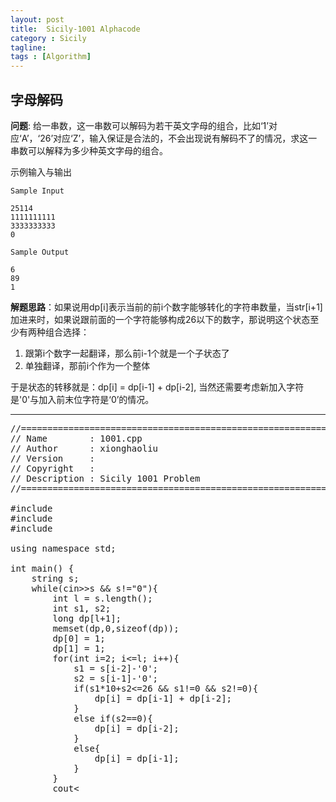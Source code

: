 ```yaml
---
layout: post
title:  Sicily-1001 Alphacode
category : Sicily
tagline: 
tags : [Algorithm]
---
```

    
字母解码
-------------

**问题**: 给一串数，这一串数可以解码为若干英文字母的组合，比如‘1’对应‘A’，‘26’对应‘Z’，输入保证是合法的，不会出现说有解码不了的情况，求这一串数可以解释为多少种英文字母的组合。

示例输入与输出

    Sample Input

    25114
    1111111111
    3333333333
    0

    Sample Output

    6
    89
    1

**解题思路**：如果说用dp[i]表示当前的前i个数字能够转化的字符串数量，当str[i+1]加进来时，如果说跟前面的一个字符能够构成26以下的数字，那说明这个状态至少有两种组合选择：

1. 跟第i个数字一起翻译，那么前i-1个就是一个子状态了
2. 单独翻译，那前i个作为一个整体

于是状态的转移就是：dp[i] = dp[i-1] + dp[i-2], 当然还需要考虑新加入字符是'0'与加入前末位字符是‘0’的情况。

------

<pre class="prettyprint">
//============================================================================
// Name        : 1001.cpp
// Author      : xionghaoliu
// Version     :
// Copyright   :
// Description : Sicily 1001 Problem
//============================================================================

#include <iostream>
#include <cstring>
#include <memory.h>

using namespace std;

int main() {
	string s;
	while(cin>>s && s!="0"){
		int l = s.length();
		int s1, s2;
		long dp[l+1];
		memset(dp,0,sizeof(dp));
		dp[0] = 1;
		dp[1] = 1;
		for(int i=2; i<=l; i++){
			s1 = s[i-2]-'0';
			s2 = s[i-1]-'0';
			if(s1*10+s2<=26 && s1!=0 && s2!=0){
				dp[i] = dp[i-1] + dp[i-2];
			}
			else if(s2==0){
				dp[i] = dp[i-2];
			}
			else{
				dp[i] = dp[i-1];
			}
		}
		cout<<dp[l]<<endl;
	}
	return 0;
}
</pre>  

<script src="https://google-code-prettify.googlecode.com/svn/loader/run_prettify.js"></script>
